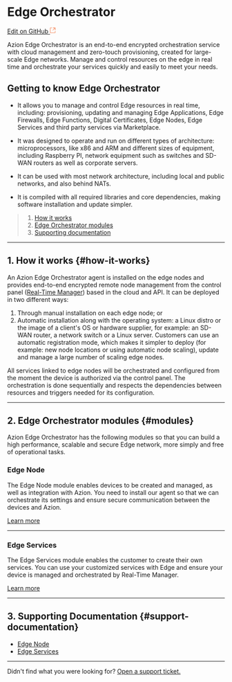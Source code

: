 # Edge **Orchestrator**

[Edit on GitHub <svg width="14" height="14" xmlns="http://www.w3.org/2000/svg"><g fill="none" stroke="#F3652B"><path d="M4.81.71H.672v11.43H12.1V8.001" stroke-width=".8"/><path d="M6.87.786h5.155V5.94M6.31 6.5L12.026.786"/></g></svg>](https://github.com/aziontech/docs_en/edit/master/edge-orchestrator/index.md)

Azion Edge Orchestrator is an end-to-end encrypted orchestration service with cloud management and zero-touch provisioning, created for large-scale Edge networks. Manage and control resources on the edge in real time and orchestrate your services quickly and easily to meet your needs.

## Getting to know Edge Orchestrator

- It allows you to manage and control Edge resources in real time, including: provisioning, updating and managing Edge Applications, Edge Firewalls, Edge Functions, Digital Certificates, Edge Nodes, Edge Services and third party services via Marketplace.

- It was designed to operate and run on different types of architecture: microprocessors, like x86 and ARM and different sizes of equipment, including Raspberry PI, network equipment such as switches and SD-WAN routers as well as corporate servers.

- It can be used with most network architecture, including local and public networks, and also behind NATs. 

- It is compiled with all required libraries and core dependencies, making software installation and update simpler.


> 1. [How it works](#how-it-works)
> 2. [Edge Orchestrator modules](#modules)
> 3. [Supporting documentation](#support-documentation)

---

## 1. How it works {#how-it-works}

An Azion Edge Orchestrator agent is installed on the edge nodes and provides end-to-end encrypted remote node management from the control panel ([Real-Time Manager](https://manager.azion.com/)) based in the cloud and API. It can be deployed in two different ways: 

1. Through manual installation on each edge node; or 
2. Automatic installation along with the operating system: a Linux distro or the image of a client's OS or hardware supplier, for example: an SD-WAN router, a network switch or a Linux server. Customers can use an automatic registration mode, which makes it simpler to deploy (for example: new node locations or using automatic node scaling), update and manage a large number of scaling edge nodes.

All services linked to edge nodes will be orchestrated and configured from the moment the device is authorized via the control panel. The orchestration is done sequentially and respects the dependencies between resources and triggers needed for its configuration.

---

## 2. Edge Orchestrator modules {#modules}

Azion Edge Orchestrator has the following modules so that you can build a high performance, scalable and secure Edge network, more simply and free of operational tasks.

### Edge Node

The Edge Node module enables devices to be created and managed, as well as integration with Azion. You need to install our agent so that we can orchestrate its settings and ensure secure communication between the devices and Azion.

 [Learn more](https://www.azion.com/en/documentation/products/edge-orchestrator/edge-node)

---

### Edge Services

The Edge Services module enables the customer to create their own services. You can use your customized services with Edge and ensure your device is managed and orchestrated by Real-Time Manager.

[Learn more](https://www.azion.com/en/documentation/products/edge-orchestrator/edge-services)

---

## 3. Supporting Documentation {#support-documentation}

- [Edge Node](https://www.azion.com/en/documentation/products/edge-orchestrator/edge-node)
- [Edge Services](https://www.azion.com/en/documentation/products/edge-orchestrator/edge-services)

---

Didn't find what you were looking for? [Open a support ticket.](https://tickets.azion.com/)
